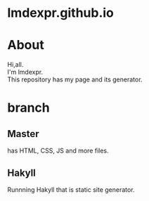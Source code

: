 lmdexpr.github.io
=================
# About
Hi,all.  
I'm lmdexpr.  
This repository has my page and its generator.

# branch
## Master
has HTML, CSS, JS and more files.

## Hakyll
Runnning Hakyll that is static site generator.
